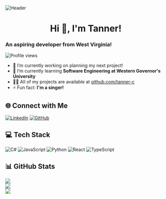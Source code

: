 ![Header](https://capsule-render.vercel.app/api?type=waving&color=gradient&height=200&section=header&text=Tanner%20Carter&fontSize=80&animation=fadeIn)

<h1 align="center">Hi 👋, I'm Tanner!</h1>

### An aspiring developer from West Virginia!

![Profile views](https://komarev.com/ghpvc/?username=tanner-c&label=Profile%20views&color=0e75b6&style=flat)

- 🔭 I’m currently working on planning my next project!
- 🌱 I’m currently learning **Software Engineering at Western Governor's University**
- 👨‍💻 All of my projects are available at [github.com/tanner-c](https://github.com/tanner-c)
- ⚡ Fun fact: **I'm a singer!**

## 🌐 Connect with Me
[![LinkedIn](https://img.shields.io/badge/LinkedIn-0077B5?style=for-the-badge&logo=linkedin&logoColor=white)](https://linkedin.com/in/tc-carter)
[![GitHub](https://img.shields.io/badge/GitHub-100000?style=for-the-badge&logo=github&logoColor=white)](https://github.com/tanner-c)

## 💻 Tech Stack
![C#](https://img.shields.io/badge/c%23-%23239120.svg?style=for-the-badge&logo=c-sharp&logoColor=white)
![JavaScript](https://img.shields.io/badge/javascript-%23323330.svg?style=for-the-badge&logo=javascript&logoColor=%23F7DF1E)
![Python](https://img.shields.io/badge/python-3670A0?style=for-the-badge&logo=python&logoColor=ffdd54)
![React](https://img.shields.io/badge/react-%2320232a.svg?style=for-the-badge&logo=react&logoColor=%2361DAFB)
![TypeScript](https://img.shields.io/badge/typescript-%23007ACC.svg?style=for-the-badge&logo=typescript&logoColor=white)

## 📊 GitHub Stats
![](https://github-readme-stats.vercel.app/api?username=tanner-c&theme=dark&hide_border=false&include_all_commits=false&count_private=true)<br/>
![](https://github-readme-streak-stats.herokuapp.com/?user=tanner-c&theme=dark&hide_border=false)<br/>
![](https://github-readme-stats.vercel.app/api/top-langs/?username=tanner-c&theme=dark&hide_border=false&include_all_commits=false&count_private=true&layout=compact)
